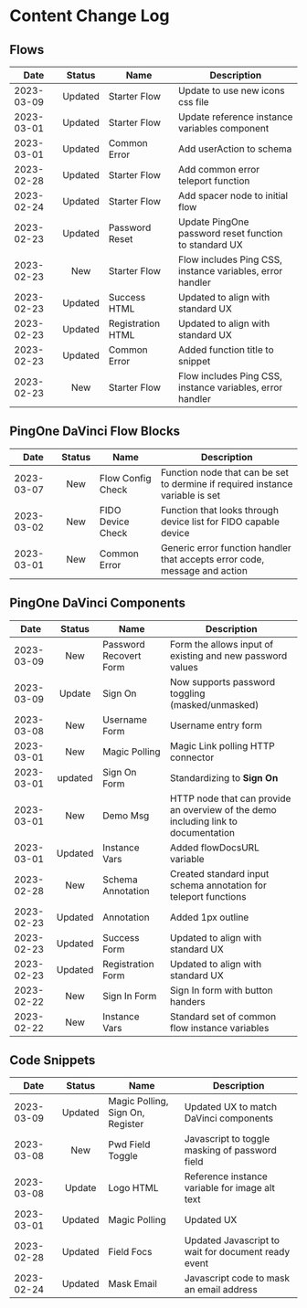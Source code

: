 
# Content Change Log

## Flows

| Date  | Status | Name | Description  |
|---|:---:|---|---|
| 2023-03-09 | Updated | Starter Flow  | Update to use new icons css file |
| 2023-03-01 | Updated | Starter Flow  | Update reference instance variables component |
| 2023-03-01 | Updated | Common Error | Add userAction to schema |
| 2023-02-28 | Updated | Starter Flow  | Add common error teleport function |
| 2023-02-24 | Updated | Starter Flow  | Add spacer node to initial flow |
| 2023-02-23 | Updated | Password Reset | Update PingOne password reset function to standard UX |
| 2023-02-23 | New | Starter Flow | Flow includes Ping CSS, instance variables, error handler |
| 2023-02-23 | Updated | Success HTML | Updated to align with standard UX |
| 2023-02-23 | Updated | Registration HTML | Updated to align with standard UX |
| 2023-02-23 | Updated | Common Error | Added function title to snippet |
| 2023-02-23 | New | Starter Flow | Flow includes Ping CSS, instance variables, error handler |

## PingOne DaVinci Flow Blocks

| Date  | Status | Name | Description  |
|---|:---:|---|---|
| 2023-03-07 | New | Flow Config Check | Function node that can be set to dermine if required instance variable is set |
| 2023-03-02 | New | FIDO Device Check | Function that looks through device list for FIDO capable device  |
| 2023-03-01 | New | Common Error | Generic error function handler that accepts error code, message and action  |

## PingOne DaVinci Components

| Date  | Status | Name | Description  |
|---|:---:|---|---|
| 2023-03-09 | New | Password Recovert Form | Form the allows input of existing and new password values |
| 2023-03-09 | Update | Sign On | Now supports password toggling (masked/unmasked) |
| 2023-03-08 | New | Username Form | Username entry form |
| 2023-03-01 | New | Magic Polling | Magic Link polling HTTP connector |
| 2023-03-01 | updated | Sign On Form | Standardizing to **Sign On** |
| 2023-03-01 | New | Demo Msg | HTTP node that can provide an overview of the demo including link to documentation |
| 2023-03-01 | Updated | Instance Vars | Added flowDocsURL variable |
| 2023-02-28 | New | Schema Annotation | Created standard input schema annotation for teleport functions |
| 2023-02-23 | Updated | Annotation | Added 1px outline |
| 2023-02-23 | Updated | Success Form | Updated to align with standard UX |
| 2023-02-23 | Updated | Registration Form | Updated to align with standard UX |
| 2023-02-22 | New | Sign In Form | Sign In form with button handers |
| 2023-02-22 | New | Instance Vars | Standard set of common flow instance variables |


## Code Snippets

| Date  | Status | Name | Description  |
|---|:---:|---|---|
| 2023-03-09 | Updated | Magic Polling, Sign On, Register | Updated UX to match DaVinci components |
| 2023-03-08 | New | Pwd Field Toggle | Javascript to toggle masking of password field |
| 2023-03-08 | Update | Logo HTML | Reference instance variable for image alt text |
| 2023-03-01 | Updated | Magic Polling | Updated UX |
| 2023-02-28 | Updated | Field Focs  | Updated Javascript to wait for document ready event |
| 2023-02-24 | Updated | Mask Email  | Javascript code to mask an email address |
